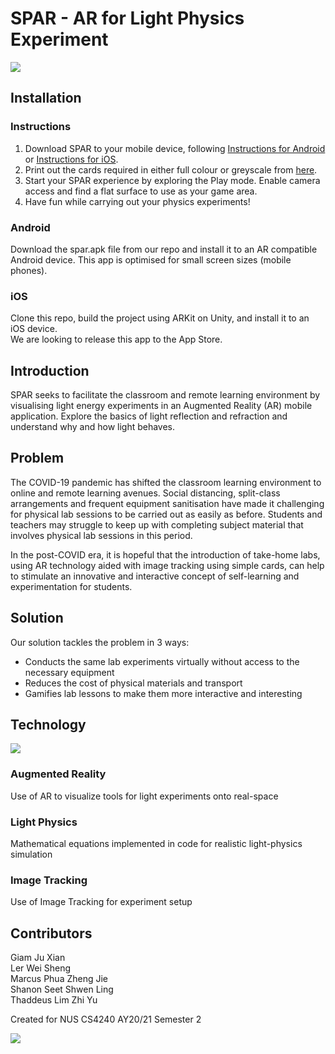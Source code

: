 # SPAR - AR for Light Physics Experiment

![](https://user-images.githubusercontent.com/32394182/114667181-bfb1f000-9d31-11eb-8884-4494e04db801.gif)

## Installation

### Instructions

1. Download SPAR to your mobile device, following [Instructions for Android](#android) or [Instructions for iOS](#ios).
2. Print out the cards required in either full colour or greyscale from [here](printable_cards.pdf).
3. Start your SPAR experience by exploring the Play mode. Enable camera access and find a flat surface to use as your game area.
4. Have fun while carrying out your physics experiments!

### Android

Download the spar.apk file from our repo and install it to an AR compatible Android device. This app is optimised for small screen sizes (mobile phones).

### iOS

Clone this repo, build the project using ARKit on Unity, and install it to an iOS device. <br> We are looking to release this app to the App Store.

## Introduction

SPAR seeks to facilitate the classroom and remote learning environment by visualising light energy experiments in an Augmented Reality (AR) mobile application. Explore the basics of light reflection and refraction and understand why and how light behaves.

## Problem

The COVID-19 pandemic has shifted the classroom learning environment to online and remote learning avenues. Social distancing, split-class arrangements and frequent equipment sanitisation have made it challenging for physical lab sessions to be carried out as easily as before. Students and teachers may struggle to keep up with completing subject material that involves physical lab sessions in this period.

In the post-COVID era, it is hopeful that the introduction of take-home labs, using AR technology aided with image tracking using simple cards, can help to stimulate an innovative and interactive concept of self-learning and experimentation for students.

## Solution

Our solution tackles the problem in 3 ways:

* Conducts the same lab experiments virtually without access to the necessary equipment
* Reduces the cost of physical materials and transport
* Gamifies lab lessons to make them more interactive and interesting

## Technology

![](https://user-images.githubusercontent.com/32394182/114210888-96403f80-9992-11eb-9a70-6c54baa27388.png)

### Augmented Reality

Use of AR to visualize tools for light experiments onto real-space

### Light Physics

Mathematical equations implemented in code for realistic light-physics simulation

### Image Tracking

Use of Image Tracking for experiment setup

## Contributors

Giam Ju Xian  
Ler Wei Sheng  
Marcus Phua Zheng Jie  
Shanon Seet Shwen Ling  
Thaddeus Lim Zhi Yu  

Created for NUS CS4240 AY20/21 Semester 2

![](https://user-images.githubusercontent.com/32394182/114209722-8aa04900-9991-11eb-96a6-7380bac24113.jpg)
